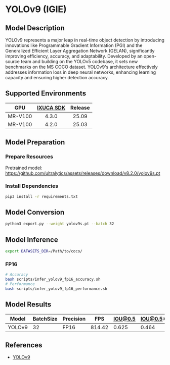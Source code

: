 # YOLOv9 (IGIE)

## Model Description

YOLOv9 represents a major leap in real-time object detection by introducing innovations like Programmable Gradient Information (PGI) and the Generalized Efficient Layer Aggregation Network (GELAN), significantly improving efficiency, accuracy, and adaptability. Developed by an open-source team and building on the YOLOv5 codebase, it sets new benchmarks on the MS COCO dataset. YOLOv9's architecture effectively addresses information loss in deep neural networks, enhancing learning capacity and ensuring higher detection accuracy.

## Supported Environments

| GPU    | [IXUCA SDK](https://gitee.com/deep-spark/deepspark#%E5%A4%A9%E6%95%B0%E6%99%BA%E7%AE%97%E8%BD%AF%E4%BB%B6%E6%A0%88-ixuca) | Release |
| :----: | :----: | :----: |
| MR-V100 | 4.3.0 | 25.09 |
| MR-V100 | 4.2.0 | 25.03 |

## Model Preparation

### Prepare Resources

Pretrained model: <https://github.com/ultralytics/assets/releases/download/v8.2.0/yolov9s.pt>

### Install Dependencies

```bash
pip3 install -r requirements.txt
```

## Model Conversion

```bash
python3 export.py --weight yolov9s.pt --batch 32
```

## Model Inference

```bash
export DATASETS_DIR=/Path/to/coco/
```

### FP16

```bash
# Accuracy
bash scripts/infer_yolov9_fp16_accuracy.sh
# Performance
bash scripts/infer_yolov9_fp16_performance.sh
```

## Model Results

| Model  | BatchSize | Precision | FPS    | IOU@0.5 | IOU@0.5:0.95 |
| ------ | --------- | --------- | ------ | ------- | ------------ |
| YOLOv9 | 32        | FP16      | 814.42 | 0.625   | 0.464        |

## References

- [YOLOv9](https://docs.ultralytics.com/models/yolov9)
